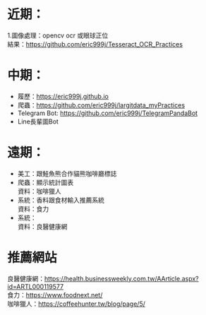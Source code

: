# 近期：  
1.圖像處理：opencv ocr 或眼球正位  
結果：https://github.com/eric999j/Tesseract_OCR_Practices  

# 中期：  
* 履歷：https://eric999j.github.io  
* 爬蟲：https://github.com/eric999j/largitdata_myPractices  
* Telegram Bot: https://github.com/eric999j/TelegramPandaBot  
* Line長輩圖Bot  
# 遠期：  
* 美工：跟鮭魚熊合作貓熊咖啡廳標誌  
* 爬蟲：顯示統計圖表  
資料：咖啡獵人  
* 系統：香料跟食材輸入推薦系統  
資料：食力  
* 系統：  
資料：良醫健康網   

# 推薦網站  
良醫健康網：https://health.businessweekly.com.tw/AArticle.aspx?id=ARTL000119577  
食力：https://www.foodnext.net/  
咖啡獵人：https://coffeehunter.tw/blog/page/5/  
